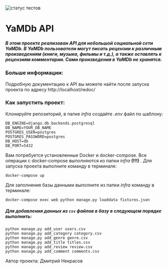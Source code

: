 ![статус тестов](https://github.com/4uku/yamdb_final/actions/workflows/yamdb_workflow.yml/badge.svg)

# YaMDb API


##### В этом проекте реализован API для небольшой социальной сети YaMDb. В YaMDb пользователи могут писать рецензии к различным произведениям (книги, музыка, фильмы и т.д.), а также оставлять к рецензиям комментарии. Сами произведения в YaMDb не хранятся.
### Больше информации:
Подробную документацию к API вы можете найти после запуска проекта по адресу http://localhost/redoc/
### Как запустить проект:
Клонируйте репозиторий, в папке *infra* создайте *.env* файл по шаблону:

    DB_ENGINE=django.db.backends.postgresql
    DB_NAME=YOUR_DB_NAME
    POSTGRES_USER=postgres
    POSTGRES_PASSWORD=postgres
    DB_HOST=db
    DB_PORT=5432
Вам потребуется установленные Docker и docker-compose. Все операции с docker-compose выполняются из папки *infra* **(!!!)** . Для запуска проекта выполните команду в терминале:

    docker-compose up
Для заполнения базы данными выполните из папки *infra* команду в терминале:

    docker-compose exec web python manage.py loaddata fixtures.json
##### Для добавления данных из ```csv``` файлов в базу в следующем порядке выполнить:
```
python manage.py add_user users.csv
python manage.py add_category category.csv
python manage.py add_genre genre.csv
python manage.py add_title titles.csv
python manage.py add_review review.csv
python manage.py add_comment comments.csv

```
Автор проекта: Дмитрий Некрасов

